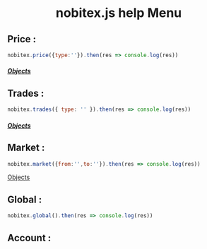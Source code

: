 <h1 align="center">nobitex.js help Menu</h1>

<h2>Price :</h2>

```js
nobitex.price({type:''}).then(res => console.log(res))

```
<h5><a href="https://github.com/hadiazt/nobitex.js/blob/main/Data/Objects.md#--price--trade-functions--">Objects</a></h5>
<h2>Trades :</h2>

```js
nobitex.trades({ type: '' }).then(res => console.log(res))
```
<h5><a href="https://github.com/hadiazt/nobitex.js/blob/main/Data/Objects.md#--price--trade-functions--">Objects</a></h5>


<h2>Market :</h2>

```js
nobitex.market({from:'',to:''}).then(res => console.log(res))

```
<a href="https://github.com/hadiazt/nobitex.js/blob/main/Data/Objects.md#--market-function--">Objects</a>

<h2>Global : </h2>
    
```js
nobitex.global().then(res => console.log(res))
```
<h2>Account : </h2>